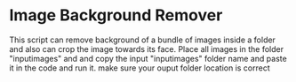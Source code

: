 # Image Background Remover
 This script can remove background of a bundle of images inside a folder and also can crop the image towards its face.
 Place all images in the folder "inputimages" and and copy the input "inputimages" folder name and paste it in the code and run it. make sure your ouput folder location is correct
